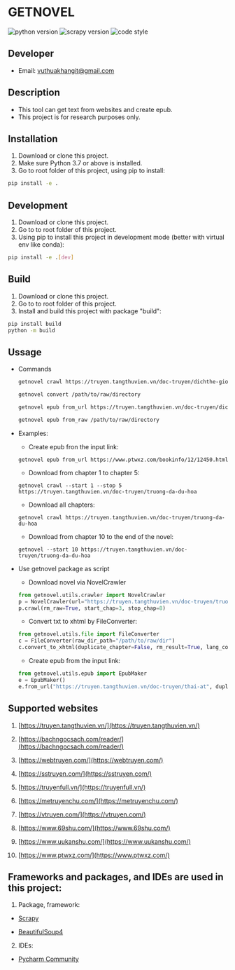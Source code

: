 # GETNOVEL

![python version](https://img.shields.io/badge/python-3.7+-blue) ![scrapy version](https://img.shields.io/badge/scrapy-2.5.1-blue) ![code style](https://img.shields.io/badge/code%20style-black-000000.svg)

## Developer

- Email: vuthuakhangit@gmail.com

## Description

- This tool can get text from websites and create epub.
- This project is for research purposes only.

## Installation

1. Download or clone this project.
2. Make sure Python 3.7 or above is installed.
3. Go to root folder of this project, using pip to install:

  ```bash
  pip install -e .
  ```

## Development

1. Download or clone this project.
2. Go to to root folder of this project.
3. Using pip to install this project in development mode (better with virtual env like conda):

```bash
pip install -e .[dev]
```

## Build

1. Download or clone this project.
2. Go to to root folder of this project.
3. Install and build this project with package "build":

```bash
pip install build
python -m build
```

## Ussage

- Commands

  ```bash
  getnovel crawl https://truyen.tangthuvien.vn/doc-truyen/dichthe-gioi-hoan-my

  getnovel convert /path/to/raw/directory

  getnovel epub from_url https://truyen.tangthuvien.vn/doc-truyen/dichthe-gioi-hoan-my

  getnovel epub from_raw /path/to/raw/directory
  ```

- Examples:

    - Create epub fron the input link:

    ```shell
    getnovel epub from_url https://www.ptwxz.com/bookinfo/12/12450.html
    ```

    - Download from chapter 1 to chapter 5:

    ```shell
    getnovel crawl --start 1 --stop 5 https://truyen.tangthuvien.vn/doc-truyen/truong-da-du-hoa
    ```

    - Download all chapters:

    ```shell
    getnovel crawl https://truyen.tangthuvien.vn/doc-truyen/truong-da-du-hoa
    ```

    - Download from chapter 10 to the end of the novel:

    ```shell
    getnovel --start 10 https://truyen.tangthuvien.vn/doc-truyen/truong-da-du-hoa
    ```

- Use getnovel package as script

    - Download novel via NovelCrawler

    ```python
    from getnovel.utils.crawler import NovelCrawler
    p = NovelCrawler(url="https://truyen.tangthuvien.vn/doc-truyen/truong-da-du-hoa")
    p.crawl(rm_raw=True, start_chap=3, stop_chap=8) 
    ```

    - Convert txt to xhtml by FileConverter:

    ```python
    from getnovel.utils.file import FileConverter
    c = FileConverter(raw_dir_path="/path/to/raw/dir")
    c.convert_to_xhtml(duplicate_chapter=False, rm_result=True, lang_code="vi")
    ```

    - Create epub from the input link:

    ```python
    from getnovel.utils.epub import EpubMaker
    e = EpubMaker()
    e.from_url("https://truyen.tangthuvien.vn/doc-truyen/thai-at", duplicate_chapter=False, start=1, stop=-1)
    ```

## Supported websites

1. [https://truyen.tangthuvien.vn/](https://truyen.tangthuvien.vn/)

2. [https://bachngocsach.com/reader/](https://bachngocsach.com/reader/)

3. [https://webtruyen.com/](https://webtruyen.com/)

4. [https://sstruyen.com/](https://sstruyen.com/)

5. [https://truyenfull.vn/](https://truyenfull.vn/)

6. [https://metruyenchu.com/](https://metruyenchu.com/)

7. [https://vtruyen.com/](https://vtruyen.com/)

8. [https://www.69shu.com/](https://www.69shu.com/)

9. [https://www.uukanshu.com/](https://www.uukanshu.com/)

10. [https://www.ptwxz.com/](https://www.ptwxz.com/)

## Frameworks and packages, and IDEs are used in this project:

1. Package, framework:

- [Scrapy](https://scrapy.org/)

- [BeautifulSoup4](https://www.crummy.com/software/BeautifulSoup/)

2. IDEs:

- [Pycharm Community](https://www.jetbrains.com/pycharm/download)